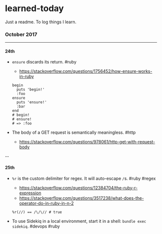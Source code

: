# learned-today
Just a readme. To log things I learn.

### October 2017

---

#### 24th

- `ensure` discards its return. #ruby
	- https://stackoverflow.com/questions/1756452/how-ensure-works-in-ruby

	```
	begin
	  puts 'begin!'
	  :foo
	ensure
	  puts 'ensure!'
	  :bar
	end
	# begin!
	# ensure!
	# => :foo
	```
	
- The body of a GET request is semantically meaningless. #http
	- https://stackoverflow.com/questions/978061/http-get-with-request-body

--

#### 25th

- `%r` is the custom delimiter for regex. It will auto-escape `/`s. #ruby #regex
	- https://stackoverflow.com/questions/12384704/the-ruby-r-expression
	- https://stackoverflow.com/questions/3517238/what-does-the-operator-do-in-ruby-in-n-2

	`%r(//) == /\/\// # true`

- To use Sidekiq in a local environment, start it in a shell: `bundle exec sidekiq`. #devops #ruby